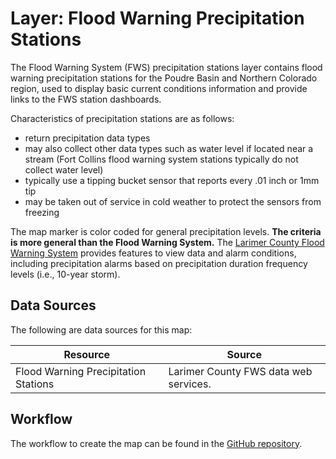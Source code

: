# Layer: Flood Warning Precipitation Stations

The Flood Warning System (FWS) precipitation stations layer contains flood warning precipitation stations for the Poudre Basin
and Northern Colorado region,
used to display basic current conditions information and provide links to the FWS station dashboards.

Characteristics of precipitation stations are as follows:

* return precipitation data types
* may also collect other data types such as water level if located near a stream
  (Fort Collins flood warning system stations typically do not collect water level)
* typically use a tipping bucket sensor that reports every .01 inch or 1mm tip
* may be taken out of service in cold weather to protect the sensors from freezing

The map marker is color coded for general precipitation levels.
**The criteria is more general than the Flood Warning System.**
The [Larimer County Flood Warning System](https://larimerco-ns5.trilynx-novastar.systems/novastar/operator/)
provides features to view data and alarm conditions,
including precipitation alarms based on precipitation duration frequency levels (i.e., 10-year storm).

## Data Sources

The following are data sources for this map:

| **Resource** | **Source** |
| -- | -- |
| Flood Warning Precipitation Stations | Larimer County FWS data web services. |

## Workflow

The workflow to create the map can be found in the
[GitHub repository](https://github.com/OpenWaterFoundation/owf-infomapper-poudre/tree/master/workflow/CurrentConditions/Environment-Floods).
